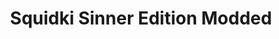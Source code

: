 ---
slug: squidki-sinner-edition-modded
title: Squidki Sinner Edition Modded
description: "Squidki Sinner Edition Modded is an exciting online game. Play for free directly in your browser!"
icon: /images/new_mods/Sprunki Sinner Edition Modded.png
url: https://wowtbc.net/sprunkin/retake-update/index.html
previewImage: /images/new_mods/Sprunki Sinner Edition Modded.png
type: new mods

# SEO配置
seo:
  title: "Squidki Sinner Edition Modded - Play Free Online Game | Fun Browser Games"
  description: "Squidki Sinner Edition Modded - Play this fun online game for free in your browser. No download required!"
  ogImage: "/images/new_mods/Sprunki Sinner Edition Modded.png"
  keywords: "squidki-sinner-edition-modded, online game, browser game, free game, new mods game, play online"

videoUrls:
  - https://www.youtube.com/embed/example1
  - https://www.youtube.com/embed/example2

whyPlay:
  title: "Why Play Squidki Sinner Edition Modded?"
  items:
    - "Immersive Gameplay: Squidki Sinner Edition Modded offers an engaging and immersive gaming experience that will keep you entertained for hours"
    - "Challenging Levels: Test your skills with increasingly difficult challenges and obstacles"
    - "Beautiful Graphics: Enjoy stunning visuals and smooth animations that bring the game world to life"
    - "Regular Updates: New content and features are added regularly to keep the game fresh and exciting"
    - "Free to Play: Experience all the fun without spending a penny"
    - "Community Features: Connect with other players, share strategies, and compete for high scores"
    - "Cross-Platform: Play on any device with a web browser, no downloads required"

features:
  title: "Key Features of Squidki Sinner Edition Modded"
  image: "/images/new_mods/Sprunki Sinner Edition Modded.png"
  items:
    - "Intuitive Controls: Easy to learn controls make Squidki Sinner Edition Modded accessible for players of all skill levels"
    - "Multiple Game Modes: Enjoy various gameplay options that provide different challenges and experiences"
    - "Character Customization: Personalize your gaming experience with unique characters and items"
    - "Achievement System: Complete special tasks to earn rewards and recognition"
    - "Leaderboards: Compete with players worldwide and see who can achieve the highest scores"

characteristics:
  title: "Game Characteristics"
  image: "/images/new_mods/Sprunki Sinner Edition Modded.png"
  items:
    - "Genre: New mods game with elements of strategy and skill"
    - "Difficulty: Suitable for both casual gamers and those seeking a challenge"
    - "Play Time: Quick sessions or extended gameplay, depending on your preference"
    - "Art Style: Vibrant and engaging visuals that enhance the gaming experience"
    - "Sound Design: Immersive audio that complements the gameplay perfectly"

info: "Squidki Sinner Edition Modded is an exciting online game that offers players a unique and engaging gaming experience. With its intuitive controls, stunning visuals, and challenging gameplay, Squidki Sinner Edition Modded provides hours of entertainment for players of all ages and skill levels. Whether you're looking for a quick gaming session during a break or an extended play session, Squidki Sinner Edition Modded delivers an immersive experience that will keep you coming back for more. The game features multiple levels of increasing difficulty, ensuring that players are constantly challenged as they progress. With regular updates adding new content and features, Squidki Sinner Edition Modded remains fresh and exciting, providing endless entertainment options for its growing community of players."

howToPlayIntro: "Welcome to Squidki Sinner Edition Modded! This guide will walk you through the basics and help you master the game. Whether you're a beginner or looking to improve your skills, these tips and instructions will enhance your gaming experience."

howToPlaySteps:
  - title: "Getting Started"
    description: "Begin your Squidki Sinner Edition Modded adventure by familiarizing yourself with the controls. Use your keyboard or mouse to navigate through the game interface. The tutorial will guide you through the basic mechanics and help you understand the objectives."
  - title: "Understanding the Objectives"
    description: "In Squidki Sinner Edition Modded, your main goal is to progress through levels by completing specific objectives. Each level presents unique challenges that require different strategies and approaches."
  - title: "Mastering the Controls"
    description: "Practice using the controls to improve your precision and reaction time. Squidki Sinner Edition Modded requires quick reflexes and strategic thinking to overcome obstacles and defeat opponents."
  - title: "Utilizing Power-ups"
    description: "Collect power-ups throughout the game to enhance your abilities and overcome difficult challenges. Each power-up offers unique advantages that can be crucial for success."
  - title: "Developing Strategies"
    description: "As you progress in Squidki Sinner Edition Modded, develop effective strategies for different scenarios. Analyze patterns, anticipate challenges, and adapt your approach to maximize your performance."

faq:
  title: "Frequently Asked Questions about Squidki Sinner Edition Modded"
  items:
    - question: "Is Squidki Sinner Edition Modded free to play?"
      answer: "Yes, Squidki Sinner Edition Modded is completely free to play directly in your web browser. No downloads or purchases are required to enjoy the full game experience."
    - question: "Can I play Squidki Sinner Edition Modded on mobile devices?"
      answer: "Yes, Squidki Sinner Edition Modded is optimized for both desktop and mobile play. You can enjoy the game on any device with a web browser and internet connection."
    - question: "Are there any in-game purchases?"
      answer: "While Squidki Sinner Edition Modded is free to play, there may be optional in-game purchases available for cosmetic items or additional features that don't affect core gameplay."
    - question: "How often is Squidki Sinner Edition Modded updated?"
      answer: "The developers regularly update Squidki Sinner Edition Modded with new content, features, and improvements based on player feedback and game performance."
    - question: "Can I play Squidki Sinner Edition Modded offline?"
      answer: "Currently, Squidki Sinner Edition Modded requires an internet connection to play as it's a browser-based online game."
    - question: "Is Squidki Sinner Edition Modded suitable for children?"
      answer: "Yes, Squidki Sinner Edition Modded is designed to be family-friendly and suitable for players of all ages."
    - question: "How do I report bugs or issues?"
      answer: "If you encounter any problems while playing Squidki Sinner Edition Modded, you can report them through the game's support page or contact the developers directly through their website."
    - question: "Still Have Questions?"
      answer: "If you have additional questions about Squidki Sinner Edition Modded that aren't covered in this FAQ, please visit our support center or contact our customer service team for assistance."
---